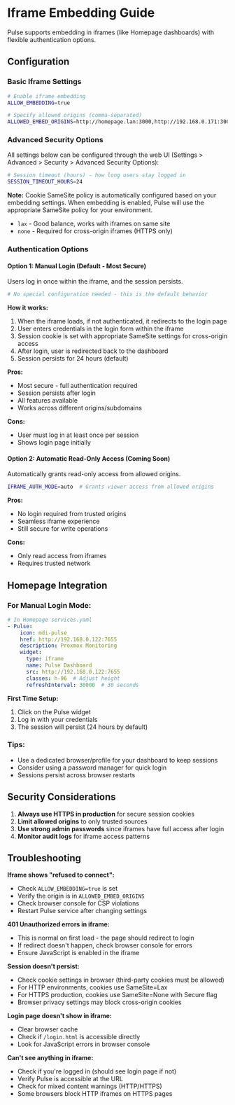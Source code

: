 # Iframe Embedding Guide

Pulse supports embedding in iframes (like Homepage dashboards) with flexible authentication options.

## Configuration

### Basic Iframe Settings

```bash
# Enable iframe embedding
ALLOW_EMBEDDING=true

# Specify allowed origins (comma-separated)
ALLOWED_EMBED_ORIGINS=http://homepage.lan:3000,http://192.168.0.171:3000
```

### Advanced Security Options

All settings below can be configured through the web UI (Settings > Advanced > Security > Advanced Security Options):

```bash
# Session timeout (hours) - how long users stay logged in
SESSION_TIMEOUT_HOURS=24

```

**Note:** Cookie SameSite policy is automatically configured based on your embedding settings. When embedding is enabled, Pulse will use the appropriate SameSite policy for your environment.
- `lax` - Good balance, works with iframes on same site
- `none` - Required for cross-origin iframes (HTTPS only)

### Authentication Options

#### Option 1: Manual Login (Default - Most Secure)
Users log in once within the iframe, and the session persists.

```bash
# No special configuration needed - this is the default behavior
```

**How it works:**
1. When the iframe loads, if not authenticated, it redirects to the login page
2. User enters credentials in the login form within the iframe
3. Session cookie is set with appropriate SameSite settings for cross-origin access
4. After login, user is redirected back to the dashboard
5. Session persists for 24 hours (default)

**Pros:**
- Most secure - full authentication required
- Session persists after login
- All features available
- Works across different origins/subdomains

**Cons:**
- User must log in at least once per session
- Shows login page initially

#### Option 2: Automatic Read-Only Access (Coming Soon)
Automatically grants read-only access from allowed origins.

```bash
IFRAME_AUTH_MODE=auto  # Grants viewer access from allowed origins
```

**Pros:**
- No login required from trusted origins
- Seamless iframe experience
- Still secure for write operations

**Cons:**
- Only read access from iframes
- Requires trusted network

## Homepage Integration

### For Manual Login Mode:
```yaml
# In Homepage services.yaml
- Pulse:
    icon: mdi-pulse
    href: http://192.168.0.122:7655
    description: Proxmox Monitoring
    widget:
      type: iframe
      name: Pulse Dashboard
      src: http://192.168.0.122:7655
      classes: h-96  # Adjust height
      refreshInterval: 30000  # 30 seconds
```

**First Time Setup:**
1. Click on the Pulse widget
2. Log in with your credentials
3. The session will persist (24 hours by default)

### Tips:
- Use a dedicated browser/profile for your dashboard to keep sessions
- Consider using a password manager for quick login
- Sessions persist across browser restarts

## Security Considerations

1. **Always use HTTPS in production** for secure session cookies
2. **Limit allowed origins** to only trusted sources
3. **Use strong admin passwords** since iframes have full access after login
4. **Monitor audit logs** for iframe access patterns

## Troubleshooting

**Iframe shows "refused to connect":**
- Check `ALLOW_EMBEDDING=true` is set
- Verify the origin is in `ALLOWED_EMBED_ORIGINS`
- Check browser console for CSP violations
- Restart Pulse service after changing settings

**401 Unauthorized errors in iframe:**
- This is normal on first load - the page should redirect to login
- If redirect doesn't happen, check browser console for errors
- Ensure JavaScript is enabled in the iframe

**Session doesn't persist:**
- Check cookie settings in browser (third-party cookies must be allowed)
- For HTTP environments, cookies use SameSite=Lax
- For HTTPS production, cookies use SameSite=None with Secure flag
- Browser privacy settings may block cross-origin cookies

**Login page doesn't show in iframe:**
- Clear browser cache
- Check if `/login.html` is accessible directly
- Look for JavaScript errors in browser console

**Can't see anything in iframe:**
- Check if you're logged in (should see login page if not)
- Verify Pulse is accessible at the URL
- Check for mixed content warnings (HTTP/HTTPS)
- Some browsers block HTTP iframes on HTTPS pages